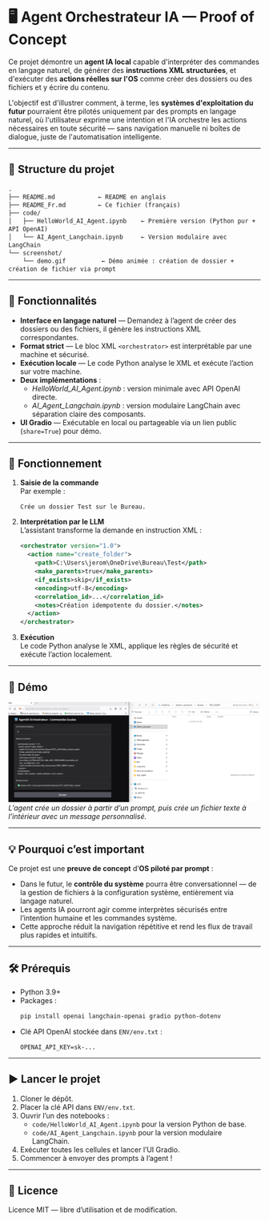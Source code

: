 # 🖥️ Agent Orchestrateur IA — Proof of Concept

Ce projet démontre un **agent IA local** capable d'interpréter des commandes en langage naturel, de générer des **instructions XML structurées**, et d'exécuter des **actions réelles sur l'OS** comme créer des dossiers ou des fichiers et y écrire du contenu.

L'objectif est d'illustrer comment, à terme, les **systèmes d'exploitation du futur** pourraient être pilotés uniquement par des prompts en langage naturel, où l'utilisateur exprime une intention et l'IA orchestre les actions nécessaires en toute sécurité — sans navigation manuelle ni boîtes de dialogue, juste de l'automatisation intelligente.

---

## 📂 Structure du projet

```
.
├── README.md            ← README en anglais
├── README_Fr.md         ← Ce fichier (français)
├── code/
│   ├── HelloWorld_AI_Agent.ipynb    ← Première version (Python pur + API OpenAI)
│   └── AI_Agent_Langchain.ipynb     ← Version modulaire avec LangChain
└── screenshot/
    └── demo.gif          ← Démo animée : création de dossier + création de fichier via prompt
```

---

## 🚀 Fonctionnalités

- **Interface en langage naturel** — Demandez à l’agent de créer des dossiers ou des fichiers, il génère les instructions XML correspondantes.
- **Format strict** — Le bloc XML `<orchestrator>` est interprétable par une machine et sécurisé.
- **Exécution locale** — Le code Python analyse le XML et exécute l’action sur votre machine.
- **Deux implémentations** :
  - *HelloWorld_AI_Agent.ipynb* : version minimale avec API OpenAI directe.
  - *AI_Agent_Langchain.ipynb* : version modulaire LangChain avec séparation claire des composants.
- **UI Gradio** — Exécutable en local ou partageable via un lien public (`share=True`) pour démo.

---

## 🧠 Fonctionnement

1. **Saisie de la commande**  
   Par exemple :
   ```
   Crée un dossier Test sur le Bureau.
   ```
2. **Interprétation par le LLM**  
   L’assistant transforme la demande en instruction XML :
   ```xml
   <orchestrator version="1.0">
     <action name="create_folder">
       <path>C:\Users\jerom\OneDrive\Bureau\Test</path>
       <make_parents>true</make_parents>
       <if_exists>skip</if_exists>
       <encoding>utf-8</encoding>
       <correlation_id>...</correlation_id>
       <notes>Création idempotente du dossier.</notes>
     </action>
   </orchestrator>
   ```
3. **Exécution**  
   Le code Python analyse le XML, applique les règles de sécurité et exécute l’action localement.

---

## 🎥 Démo

![demo](screenshot/demo.gif)  
*L’agent crée un dossier à partir d’un prompt, puis crée un fichier texte à l’intérieur avec un message personnalisé.*

---

## 💡 Pourquoi c’est important

Ce projet est une **preuve de concept** d’**OS piloté par prompt** :  
- Dans le futur, le **contrôle du système** pourra être conversationnel — de la gestion de fichiers à la configuration système, entièrement via langage naturel.
- Les agents IA pourront agir comme interprètes sécurisés entre l’intention humaine et les commandes système.
- Cette approche réduit la navigation répétitive et rend les flux de travail plus rapides et intuitifs.

---

## 🛠️ Prérequis

- Python 3.9+
- Packages :  
  ```bash
  pip install openai langchain-openai gradio python-dotenv
  ```
- Clé API OpenAI stockée dans `ENV/env.txt` :
  ```
  OPENAI_API_KEY=sk-...
  ```

---

## ▶️ Lancer le projet

1. Cloner le dépôt.
2. Placer la clé API dans `ENV/env.txt`.
3. Ouvrir l’un des notebooks :
   - `code/HelloWorld_AI_Agent.ipynb` pour la version Python de base.
   - `code/AI_Agent_Langchain.ipynb` pour la version modulaire LangChain.
4. Exécuter toutes les cellules et lancer l’UI Gradio.
5. Commencer à envoyer des prompts à l’agent !

---

## 📜 Licence

Licence MIT — libre d’utilisation et de modification.
